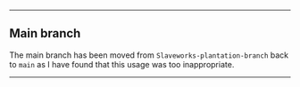 
***

## Main branch

The main branch has been moved from `Slaveworks-plantation-branch` back to `main` as I have found that this usage was too inappropriate.

***
